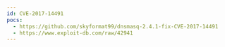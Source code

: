 ```yaml
---
id: CVE-2017-14491
pocs:
  - https://github.com/skyformat99/dnsmasq-2.4.1-fix-CVE-2017-14491
  - https://www.exploit-db.com/raw/42941
---
```

